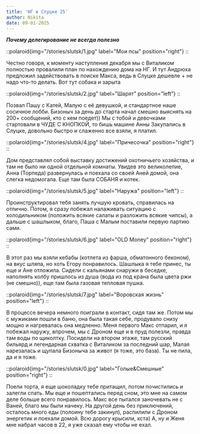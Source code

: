 ```yaml
---
title: 'НГ в Слуцке 25'
author: Nikita
date: 09-01-2025
---
```


***Почему делегирование не всегда полезно***
<!--more-->

::polaroid{img="/stories/slutsk/1.jpg" label="Мои псы" position="right"}
::

Честно говоря, к моменту наступления декабря мы с Виталиком полностью провалили
план по нахождению дома на НГ. И тут Андрюха предложил задействовать в поиске
Макса, ведь в Слуцке дешевле + не надо что-то делать. Вот тут собака и зарыта

::polaroid{img="/stories/slutsk/2.jpg" label="Шарят" position="left"}
::
 
Позвал Пашу с Катей, Малую с её девушкой, и стандартное наше сосичное лобби.
Бизоныч за день до старта начал смешно выяснять на 200+ сообщений, кто с кем
поедет)) Мы с тобой и девочками стартовали в ЧУДЕ С КНОПКОЙ, то бишь машине Анны
Закупались в Слуцке, довольно быстро и слаженно все взяли, я платил.

::polaroid{img="/stories/slutsk/4.jpg" label="Причесочка" position="right"}
::

Дом представлял собой выставку достижений охотничьего хозяйства, и там не было
ни одной отдельной комнаты. Увидев это великолепие, Анна (Торпеда) развернулась
и поехала со своей Аней домой, она слегка недомогала. Еще там была СОБАНЯ и котек.

::polaroid{img="/stories/slutsk/5.jpg" label="Наружа" position="left"}
::

Проинструктировал тебя занять лучшую кровать, справилась на отлично. Потом, я
сразу побежал налаживать ситуацию с холодильником (положить всякие салаты и
разложить всякие чипсы), а дальше с шашлыком, благо, Паша с Малым поставили
первую партию сами. 

::polaroid{img="/stories/slutsk/6.jpg" label="OLD Money" position="right"}
::

В этот раз мы взяли кебабы (котлета из фарша, обматонного
беконом), на вкус шляпа, но хоть Егору понравилось. Шашлыка я тебе принес, ты
еще и Ане отложила.
Сидели с кальянами снаружи в беседке, наполнять колбу пришлось из душа (вода из
под крана была цвета ржи (не смешно)), еще там была газовая тепловая пушка.

::polaroid{img="/stories/slutsk/7.jpg" label="Воровская жизнь" position="left"}
::

В процессе вечера немного поиграли в контакт, сидя там же. Потом мы с мужиками
пошли в баню, она была такая себе, продувало снизу мощно и нагревалась она
медленно. Меня первого Макс отпарил, и я побежал наружу, впрочем, мы с Дроном
еще и в пруд полезли, правда там воды по щиколтку. Посидели на втором этаже, там
русский бильярд и легендарная схватка с Виталиком за последний шар, Малая
нарезалась и щупала Бизоныча за живот (я тоже, это база). Ты не пила, да и я
тоже.

::polaroid{img="/stories/slutsk/0.jpg" label="Голые&Смешные" position="right"}
::

Поели торта, я еще шоколадку тебе притащил, потом почистились и залегли спать.
Мы еще и пошептались перед сном, это мне на самом деле больше всего понравилось.
Макс все пытался заночевать не с Ваней, благо мы были начеку. На другой день без
приключений, осталось много еды (полоину тебе закинул), распилили с Дроном
энергетик и поехали домой. Всю дорогу крысили, кста) А, ну и Женя мне набрал
часов в 22, я уже сказал ему чтобы не ехал.


